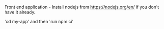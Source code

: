 Front end application - Install nodejs from https://nodejs.org/en/ if you don't have it already.

'cd my-app' and then 'run npm ci'
